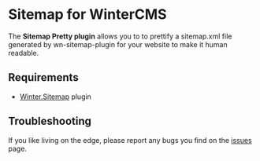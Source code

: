 # Sitemap for WinterCMS

The **Sitemap Pretty plugin** allows you to to prettify a sitemap.xml file generated by wn-sitemap-plugin for your website to make it human readable.

## Requirements

-   [Winter.Sitemap](https://github.com/wintercms/wn-sitemap-plugin) plugin

## Troubleshooting

If you like living on the edge, please report any bugs you find on the
[issues](https://github.com/josephcrowell/wn-sitemap-pretty-plugin/issues) page.